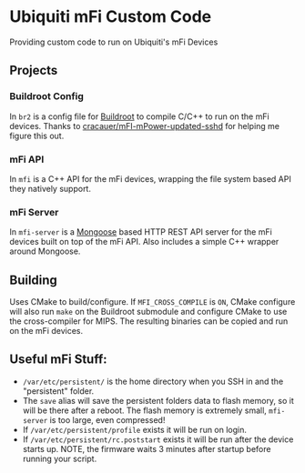 # Ubiquiti mFi Custom Code

Providing custom code to run on Ubiquiti's mFi Devices

## Projects

### Buildroot Config

In `br2` is a config file for [Buildroot](https://buildroot.org/) to compile
C/C++ to run on the mFi devices. Thanks to
[cracauer/mFI-mPower-updated-sshd](https://github.com/cracauer/mFI-mPower-updated-sshd)
for helping me figure this out.

### mFi API

In `mfi` is a C++ API for the mFi devices, wrapping the file system based API
they natively support.

### mFi Server

In `mfi-server` is a [Mongoose](https://mongoose.ws/) based HTTP REST API server
for the mFi devices built on top of the mFi API. Also includes a simple C++
wrapper around Mongoose.

## Building

Uses CMake to build/configure. If `MFI_CROSS_COMPILE` is `ON`, CMake configure
will also run `make` on the Buildroot submodule and configure CMake to use the
cross-compiler for MIPS. The resulting binaries can be copied and run on the mFi
devices.

## Useful mFi Stuff:

- `/var/etc/persistent/` is the home directory when you SSH in and the
  "persistent" folder.
- The `save` alias will save the persistent folders data to flash memory, so it
  will be there after a reboot. The flash memory is extremely small,
  `mfi-server` is too large, even compressed!
- If `/var/etc/persistent/profile` exists it will be run on login.
- If `/var/etc/persistent/rc.poststart` exists it will be run after the device
  starts up. NOTE, the firmware waits 3 minutes after startup before running
  your script.